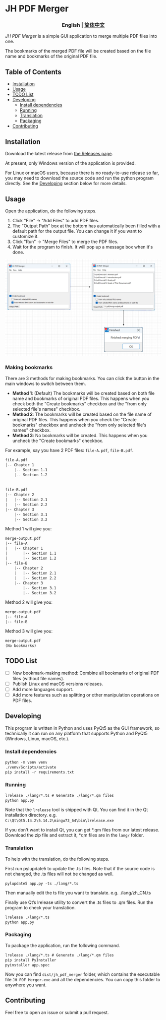 # JH PDF Merger

<h3 align="center"> English | <a href='./README-zh_CN.md'>简体中文</a></h3>

*JH PDF Merger* is a simple GUI application to merge multiple PDF files into one.

The bookmarks of the merged PDF file will be created based on the file name and bookmarks of the original PDF file.

## Table of Contents

- [Installation](#installation)
- [Usage](#usage)
- [TODO List](#todo-list)
- [Developing](#developing)
  - [Install dependencies](#install-dependencies)
  - [Running](#running)
  - [Translation](#translation)
  - [Packaging](#packaging)
- [Contributing](#contributing)

## Installation

Download the latest release from [the Releases page](https://github.com/qwinsi/jh-pdf-merger/releases).

At present, only Windows version of the application is provided.

For Linux or macOS users, because there is no ready-to-use release so far,
you may need to download the source code and run the python program directly. See the [Developing](#developing) section below for more details.

## Usage

Open the application, do the following steps.

1. Click "File" -> "Add Files" to add PDF files.
2. The "Output Path" box at the bottom has automatically been filled with a default path for the output file. You can change it if you want to customize it.
3. Click "Run" -> "Merge Files" to merge the PDF files.
4. Wait for the program to finish. It will pop up a message box when it's done.

![steps](assets/steps.png)

### Making bookmarks

There are 3 methods for making bookmarks. You can click the button in the main windows to switch between them.

- **Method 1**: (Default) The bookmarks will be created based on both file name and bookmarks of original PDF files. This happens when you check both the "Create bookmarks" checkbox and the "from only selected file's names" checkbox.
- **Method 2**: The bookmarks will be created based on the file name of original PDF files. This happens when you check the "Create bookmarks" checkbox and uncheck the "from only selected file's names" checkbox.
- **Method 3**: No bookmarks will be created. This happens when you uncheck the "Create bookmarks" checkbox.

For example, say you have 2 PDF files: `file-A.pdf`, `file-B.pdf`.

```
file-A.pdf
│-- Chapter 1
    |-- Section 1.1
    |-- Section 1.2


file-B.pdf
|-- Chapter 2
|   |-- Section 2.1
|   |-- Section 2.2
|-- Chapter 3
    |-- Section 3.1
    |-- Section 3.2
```

Method 1 will give you:

```
merge-output.pdf
|-- file-A
|   |-- Chapter 1
|       |-- Section 1.1
|       |-- Section 1.2
|-- file-B
    |-- Chapter 2
    |   |-- Section 2.1
    |   |-- Section 2.2
    |-- Chapter 3
        |-- Section 3.1
        |-- Section 3.2
```

Method 2 will give you:

```
merge-output.pdf
|-- file-A
|-- file-B
```

Method 3 will give you:

```
merge-output.pdf
(No bookmarks)
```


## TODO List

- [ ] New bookmark-making method: Combine all bookmarks of original PDF files (without file names).
- [ ] Publish Linux and macOS versions releases.
- [ ] Add more languages support.
- [ ] Add more features such as splitting or other manipulation operations on PDF files.

## Developing

This program is written in Python and uses PyQt5 as the GUI framework, so technically it can run on any platform that supports Python and PyQt5 (Windows, Linux, macOS, etc.).

### Install dependencies

```shell
python -m venv venv
./venv/Scripts/activate
pip install -r requirements.txt
```
### Running

```shell
lrelease ./lang/*.ts # Generate ./lang/*.qm files
python app.py
```
Note that the `lrelease` tool is shipped with Qt. You can find it in the Qt installation directory. e.g. `C:\Qt\Qt5.14.2\5.14.2\mingw73_64\bin\lrelease.exe`

If you don't want to install Qt, you can get *.qm files from our latest release. Download the zip file and extract it, *qm files are in the `lang/` folder.


### Translation

To help with the translation, do the following steps.

First run pylupdate5 to update the .ts files. Note that if the source code is not changed, the .ts files will not be changed as well.

```shell
pylupdate5 app.py -ts ./lang/*.ts
```
Then manually edit the ts file you want to translate. e.g. ./lang/zh_CN.ts

Finally use Qt’s lrelease utility to convert the .ts files to .qm files. Run the program to check your translation.

```shell
lrelease ./lang/*.ts
python app.py
```

### Packaging

To package the application, run the following command.

```shell
lrelease ./lang/*.ts # Generate ./lang/*.qm files
pip install PyInstaller
pyinstaller app.spec
```
Now you can find `dist/jh_pdf_merger` folder, which contains the executable file `JH PDF Merger.exe` and all the dependencies.
You can copy this folder to anywhere you want.

## Contributing

Feel free to open an issue or submit a pull request.
